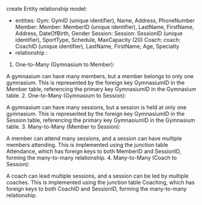 create  Entity relationship model:
* entities:
Gym: GymID (unique identifier), Name, Address, PhoneNumber
Member:
Member: MemberID (unique identifier), LastName, FirstName, Address, DateOfBirth, Gender
Session:
Session: SessionID (unique identifier), SportType, Schedule, MaxCapacity (20)
Coach:
coach: CoachID (unique identifier), LastName, FirstName, Age, Specialty
* relationship :

1. One-to-Many (Gymnasium to Member):

A gymnasium can have many members, but a member belongs to only one gymnasium.
This is represented by the foreign key GymnasiumID in the Member table, referencing the primary key GymnasiumID in the Gymnasium table.
2. One-to-Many (Gymnasium to Session):

A gymnasium can have many sessions, but a session is held at only one gymnasium.
This is represented by the foreign key GymnasiumID in the Session table, referencing the primary key GymnasiumID in the Gymnasium table.
3. Many-to-Many (Member to Session):

A member can attend many sessions, and a session can have multiple members attending.
This is implemented using the junction table Attendance, which has foreign keys to both MemberID and SessionID, forming the many-to-many relationship.
4. Many-to-Many (Coach to Session):

A coach can lead multiple sessions, and a session can be led by multiple coaches.
This is implemented using the junction table Coaching, which has foreign keys to both CoachID and SessionID, forming the many-to-many relationship.
